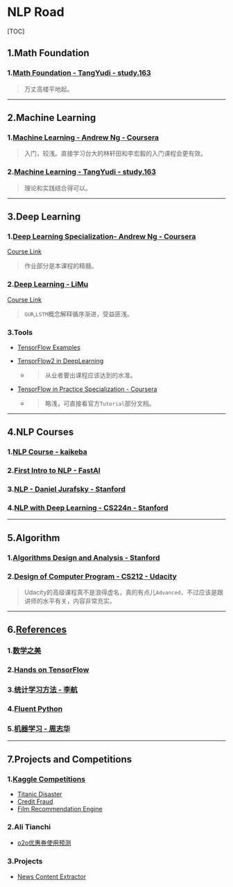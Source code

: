 # NLP Road

[TOC]

## 1.Math Foundation

### 1.[Math Foundation - TangYudi - study.163](./Machine_Learning_TangYuDi_net163/0_Math)

> 万丈高楼平地起。

---

## 2.Machine Learning

### 1.[Machine Learning - Andrew Ng - Coursera](./Machine_Learning_Andrew_Ng_Coursera)

> 入门，较浅。直接学习台大的林轩田和李宏毅的入门课程会更有效。

### 2.[Machine Learning - TangYudi - study.163](./Machine_Learning_TangYuDi_net163)

> 理论和实践结合得可以。

---

## 3.Deep Learning

### 1.[Deep Learning Specialization- Andrew Ng - Coursera](./Deep_Learning_Andrew_Ng_Coursera)

[Course Link](https://www.coursera.org/specializations/deep-learning)

> 作业部分是本课程的精髓。

### 2.[Deep Learning - LiMu](./Deep_Leaning_LiMu_MxNet)

[Course Link](https://space.bilibili.com/209599371/channel/detail?cid=23541)

> `GUR`,`LSTM`概念解释循序渐进，受益匪浅。

### 3.Tools

- [TensorFlow Examples](./TensorFlow_Examples)

- [TensorFlow2 in DeepLearning](./TensorFlow2_and_Deep_Learning_net163)

  - > 从业者要出课程应该达到的水准。

- [TensorFlow in Practice Specialization - Coursera](./TensorFlow_in_Practice_Specialization_Andrew_Ng_Coursera)

  - > 略浅，可直接看官方`Tutorial`部分文档。

---

## 4.NLP Courses

### 1.[NLP Course - kaikeba](./Artificial_Intelligence_for_NLP)

### 2.[First Intro to NLP  -  FastAI](./First_Intro_to_NLP_FastAI)

### 3.[NLP - Daniel Jurafsky - Stanford](./Natural_Language_Processing_Daniel_Jurafsky_Stanford)

### 4.[NLP with Deep Learning - CS224n - Stanford](./Natural_Language_Processing_with_Deep_Learning_cs224n_Stanford)

---

## 5.Algorithm

### 1.[Algorithms Design and Analysis - Stanford](./Algorithms_Desing_and_Analysis_Stanford)

### 2.[Design of Computer Program - CS212 - Udacity](./Design_of_Computer_Program_cs212_Udacity)

> Udacity的高级课程真不是浪得虚名，真的有点儿`Advanced`，不过应该是跟讲师的水平有关，内容非常充实。

---

## 6.[References](./References)

### 1.[数学之美](./References/数学之美)

### 2.[Hands on TensorFlow](./References/Hands_on_Tensorflow)

### 3.[统计学习方法 - 李航](./References/统计学习方法)

### 4.[Fluent Python](./References/Fluent_Python)

### 5.[机器学习 - 周志华](./References/机器学习-周志华)

---

## 7.Projects and Competitions

### 1.[Kaggle Competitions](./Kaggle)

- [Titanic Disaster](./Kaggle/Titanic)
- [Credit Fraud](./Kaggle/Credit_Fraud)
- [Film Recommendation Engine](./Kaggle/Film_Recommendation_Engine)

### 2.Ali Tianchi

- [o2o优惠券使用预测](./Kaggle/o2o优惠券使用预测_天池)

### 3.Projects

- [News Content Extractor](./Projects/newsExtractor)

